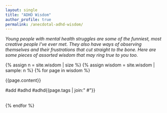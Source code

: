 ```yaml
---
layout: single
title: "ADHD Wisdom"
author_profile: true
permalink: /anecdotal-adhd-wisdom/
---
```

<em>Young people with mental health struggles are some of the funniest, most creative people I've ever met. They also have ways of observing themselves and their frustrations that cut straight to the bone. Here are some pieces of assorted wisdom that may ring true to you too.</em>

{% assign n = site.wisdom | size %}
{% assign wisdom = site.wisdom | sample: n %}
{% for page in wisdom %}
<div class="anecdote-card">

<span><p>{{page.content}}</p></span>
<span class='anecdote-tweet'></span>
<span class="anecdote-text">#add #adhd #adhd{{page.tags | join:" #"}}</span>
</div>
<br>
{% endfor %}